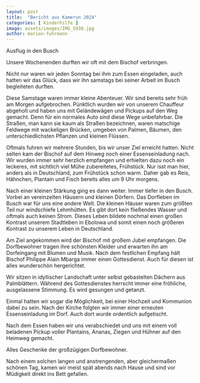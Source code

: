 ```yaml
---
layout: post
title:  "Bericht aus Kamerun 2024"
categories: [ Kinderhilfe ]
image: assets/images/IMG_5938.jpg
author: marion-fuhrmann
---
```


Ausflug in den Busch

 

Unsere Wochenenden durften wir oft mit dem Bischof verbringen.

Nicht nur waren wir jeden Sonntag bei ihm zum Essen eingeladen, auch hatten wir das Glück, dass wir ihn samstags bei seiner Arbeit im Busch begleiteten durften.

Diese Samstage waren immer kleine Abenteuer. Wir sind bereits sehr früh am Morgen aufgebrochen. Pünktlich wurden wir von unserem Chauffeur abgeholt und haben uns mit Geländewägen und Pickups auf den Weg gemacht. Denn für ein normales Auto sind diese Wege unbefahrbar. Die Straßen, man kann sie kaum als Straßen bezeichnen, waren matschige Feldwege mit wackeligen Brücken, umgeben von Palmen, Bäumen, den unterschiedlichsten Pflanzen und kleinen Flüssen.

Oftmals fuhren wir mehrere Stunden, bis wir unser Ziel erreicht hatten. Nicht selten kam der Bischof auf dem Hinweg noch einer Essenseinladung nach. Wir wurden immer sehr herzlich empfangen und erhielten dazu noch ein leckeres, mit sichtlich viel Mühe zubereitetes, Frühstück. Nur isst man hier, anders als in Deutschland, zum Frühstück schon warm. Daher gab es Reis, Hähnchen, Plantain und Fisch bereits alles um 9 Uhr morgens.

Nach einer kleinen Stärkung ging es dann weiter. Immer tiefer in den Busch. Vorbei an vereinzelten Häusern und kleinen Dörfern.
Das Dorfleben im Busch war für uns eine andere Welt. Die kleinen Häuser waren zum größten Teil nur windschiefe Lehmhütten. Es gibt dort kein fließendes Wasser und oftmals auch keinen Strom. Dieses Leben bildete nochmal einen großen Kontrast unserem Stadtleben in Ebolowa und somit einen noch größeren Kontrast zu unserem Leben in Deutschland.

Am Ziel angekommen wird der Bischof mit großem Jubel empfangen. Die Dorfbewohner tragen ihre schönsten Kleider und erwarten ihn am Dorfeingang mit Blumen und Musik. Nach dem festlichen Empfang hält Bischof Philippe Alain Mbarga immer einen Gottesdienst. Auch für diesen ist alles wunderschön hergerichtet.

Wir sitzen in idyllischer Landschaft unter selbst gebastelten Dächern aus Palmblättern. Während des Gottesdienstes herrscht immer eine fröhliche, ausgelassene Stimmung. Es wird gesungen und getanzt. 

Einmal hatten wir sogar die Möglichkeit, bei einer Hochzeit und Kommunion dabei zu sein. Nach der Kirche folgten wir immer einer erneuten Essenseinladung im Dorf. Auch dort wurde ordentlich aufgetischt.

Nach dem Essen haben wir uns verabschiedet und uns mit einem voll beladenen Pickup voller Plantains, Ananas, Ziegen und Hühner auf den Heimweg gemacht.

Alles Geschenke der großzügigen Dorfbewohner.

Nach einem solchen langen und anstrengenden, aber gleichermaßen schönen Tag, kamen wir meist spät abends nach Hause und sind vor Müdigkeit direkt ins Bett gefallen.
